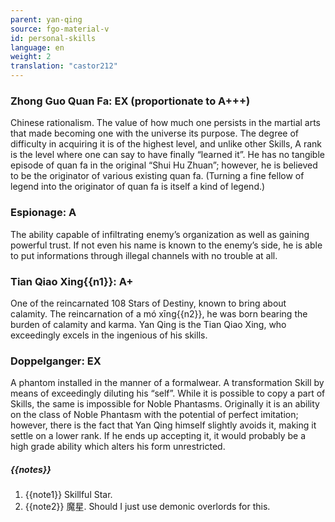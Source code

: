 ```yaml
---
parent: yan-qing
source: fgo-material-v
id: personal-skills
language: en
weight: 2
translation: "castor212"
---
```


### Zhong Guo Quan Fa: EX (proportionate to A+++)

Chinese rationalism. The value of how much one persists in the martial arts that made becoming one with the universe its purpose. The degree of difficulty in acquiring it is of the highest level, and unlike other Skills, A rank is the level where one can say to have finally “learned it”.
He has no tangible episode of quan fa in the original “Shui Hu Zhuan”; however, he is believed to be the originator of various existing quan fa.
(Turning a fine fellow of legend into the originator of quan fa is itself a kind of legend.)

### Espionage: A

The ability capable of infiltrating enemy’s organization as well as gaining powerful trust.
If not even his name is known to the enemy’s side, he is able to put informations through illegal channels with no trouble at all.

### Tian Qiao Xing{{n1}}: A+

One of the reincarnated 108 Stars of Destiny, known to bring about calamity.
The reincarnation of a mó xīng{{n2}}, he was born bearing the burden of calamity and karma.
Yan Qing is the Tian Qiao Xing, who exceedingly excels in the ingenious of his skills.

### Doppelganger: EX

A phantom installed in the manner of a formalwear. A transformation Skill by means of exceedingly diluting his “self”. While it is possible to copy a part of Skills, the same is impossible for Noble Phantasms.
Originally it is an ability on the class of Noble Phantasm with the potential of perfect imitation; however, there is the fact that Yan Qing himself slightly avoids it, making it settle on a lower rank.
If he ends up accepting it, it would probably be a high grade ability which alters his form unrestricted.

##### {{notes}}

1. {{note1}} Skillful Star.
2. {{note2}} 魔星. Should I just use demonic overlords for this.
